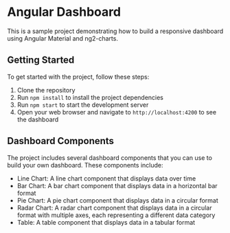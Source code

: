 # Angular Dashboard

This is a sample project demonstrating how to build a responsive dashboard using Angular Material and ng2-charts. 

## Getting Started

To get started with the project, follow these steps:

1. Clone the repository
2. Run `npm install` to install the project dependencies
3. Run `npm start` to start the development server
4. Open your web browser and navigate to `http://localhost:4200` to see the dashboard

## Dashboard Components

The project includes several dashboard components that you can use to build your own dashboard. These components include:

- Line Chart: A line chart component that displays data over time
- Bar Chart: A bar chart component that displays data in a horizontal bar format
- Pie Chart: A pie chart component that displays data in a circular format
- Radar Chart: A radar chart component that displays data in a circular format with multiple axes, each representing a different data category
- Table: A table component that displays data in a tabular format
